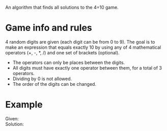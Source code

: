 An algorithm that finds all solutions to the 4=10 game.

# Game info and rules
4 random digits are given (each digit can be from 0 to 9). The goal is to make an expression that equals exactly 10 by using any of 4 mathematical operators (+, -, *, /) and one set of brackets (optional).
- The operators can only be places between the digits.
- All digits must have exactly one operator between them, for a total of 3 operators.
- Dividing by 0 is not allowed.
- The order of the digits can be changed.

# Example
Given: \
Solution:
